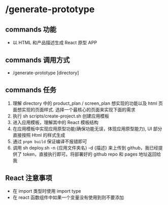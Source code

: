 # /generate-prototype

## commands 功能
- 以 HTML 和产品描述生成 React 原型 APP

## commands 调用方式
- /generate-prototype [directory]

## commands 任务
1. 理解 directory 中的 product_plan / screen_plan 想实现的功能以及 html 页面想实现的页面样式. 选择一个最核心的页面来实现下面的需求
2. 执行 sh scripts/create-project.sh 创建应用模板
3. 进入应用模板，理解其中的 React 模板结构
4. 在应用模板中实现应用原型功能(确保功能无误，体现应用原型能力), UI 部分直接按照 Html 的样式生成
5. 通过 `pnpm build` 保证编译不报错即可
6. 调用 sh deploy.sh -n {应用文件夹名} -d {描述} 来上传到 github，我已经提供了 token，直接执行即可。将部署好的 github repo 和 pages 地址返回给我

## React 注意事项
- 在 import 类型时使用 import type
- 在 react 函数组件中如果一个变量没有使用到则不要添加